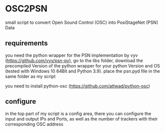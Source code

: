 # OSC2PSN
small script to convert Open Sound Control (OSC) into PosiStageNet (PSN) Data


## requirements

you need the python wrapper for the PSN implementation by vyv (https://github.com/vyv/psn-py), go to the libs folder, download the precompiled Version of the python wrapper for your python Version and OS (tested with Windows 10 64Bit and Python 3.9). place the psn.pyd file in the same folder as my script

you need to install python-osc (https://github.com/attwad/python-osc)

## configure

in the top part of my script is a config area, there you can configure the input and output IPs and Ports, as well as the number of trackers with their corresponding OSC address
